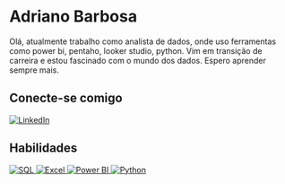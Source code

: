 # Adriano Barbosa
Olá, atualmente trabalho como analista de dados, onde uso ferramentas como power bi, pentaho, looker studio, python. Vim em transição de carreira e estou fascinado com o mundo dos dados. Espero aprender sempre mais.
## Conecte-se comigo
[![LinkedIn](https://img.shields.io/badge/LinkedIn-000?style=for-the-badge&logo=linkedin&logoColor=0E76A8)](https://www.linkedin.com/in/adrianofbarbosa/)
## Habilidades
<a href="https://docs.microsoft.com/en-us/sql/" class="technology-icon">
  <img src="https://img.shields.io/badge/-SQL-CC2927?style=flat&logo=microsoft-sql-server&logoColor=white&labelColor=CC2927" alt="SQL">
</a>
<a href="https://products.office.com/en/excel" class="technology-icon">
  <img src="https://img.shields.io/badge/-Excel-217346?style=flat&logo=microsoft-excel&logoColor=white&labelColor=217346" alt="Excel">
</a>
<a href="https://powerbi.microsoft.com/" class="technology-icon">
  <img src="https://img.shields.io/badge/-Power%20BI-F2C811?style=flat&logo=power-bi&logoColor=000000&labelColor=F2C811" alt="Power BI">
</a>
<a href="https://www.python.org/" class="technology-icon">
  <img src="https://img.shields.io/badge/-Python-3776AB?style=flat&logo=python&logoColor=yellow&labelColor=3776AB" alt="Python">
</a>
<br><br>



